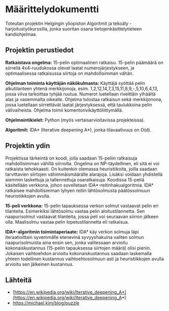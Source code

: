 # Määrittelydokumentti

Toteutan projektin Helgingin yliopiston Algoritmit ja tekoäly -harjoitustyökurssilla, jonka suoritan osana tietojenkäsittelytieteen kandiohjelmaa.

## Projektin perustiedot

**Ratkaistava ongelma:** 15-pelin optimaalinen ratkaisu. 15-pelin päämäärä on siirrellä 4x4-ruudukossa olevat laatat numerojärjestykseen, ja optimaalisessa ratkaisussa siirtoja on mahdollisimman vähän.

**Ohjelman toiminta käyttäjän näkökulmasta:** Käyttäjä syöttää pelin alkutilanteen yhtenä merkkijonoja, esim. 1,2,12,14,7,3,15,11,8,9,-,5,10,6,4,13, jossa viiva tarkoittaa tyhjää ruutua. Numerot luetellaan riveittäin ylhäältä alas ja vasemmalta oikealle. Ohjelma tulostaa ratkaisun sekä merkkijonona, jossa luetellaan siirrettävät laatat järjestyksessä, että taulukkoina pelin välivaiheista. Ohjelma toimii komentorivikäyttöliittymällä.

**Ohjelmointikielet:** Python (myös vertaisarvioitavissa projekteissa).

**Algoritmit:** IDA* (Iterative deepening A*), jonka tilavaativuus on O(d).

## Projektin ydin

Projektissa tärkeintä on koodi, jolla saadaan 15-peliin ratkaisuja mahdollisimman vähillä siirroilla. Ongelma on NP-täydellinen, eli sitä ei voi ratkaista tehokkaasti. On kuitenkin olemassa heuristiikoita, joilla saadaan tarvittavien siirtojen vähimmäismäärälle alarajoja. Lisäksi voidaan yhdistellä aiemmin laskettuja ja tallennettuja osaratkaisuja. Koodissa 15-peliä käsitellään verkkona, johon sovelletaan IDA*-reitinhakualgoritmia. IDA* ratkaisee mahdollisimman lyhyen reitin lähtösolmusta päätössolmuun heuristiikkojen avulla.

**15-peli verkkona:** 15-pelin tapauksessa verkon solmut vastaavat pelin eri tilanteita. Esimerkiksi lähtösolmu vastaa pelin aloitustilannetta. Sen naapurisolmut vastaavat tilanteita, jossa peli voi seuraavan siirron jälkeen olla. Maalisolmu vastaa pelin lopetustilannetta eli ratkaisua.

**IDA\*-algoritmin toimintaperiaate:** IDA\* käy verkon solmuja läpi iteraatioittain syvemmälle etenevinä syvyyshakuina valiten solmun naapurisolmuista aina ensin sen, jonka valitessaan arvioitu kokonaiskustannus  (15-pelin tapauksessa siirtojen määrä) olisi pienin. Jokaisen vaihtoehdon arvioitu kokonaiskustannus saadaan laskemalla yhteen todellinen kustannus vaihtoehtosolmuun asti ja heuristiikkojen avulla arvioitu sen jälkeinen kustannus.

## Lähteitä

- [https://en.wikipedia.org/wiki/Iterative_deepening_A*](https://en.wikipedia.org/wiki/Iterative_deepening_A*)
- https://michael.kim/blog/puzzle
